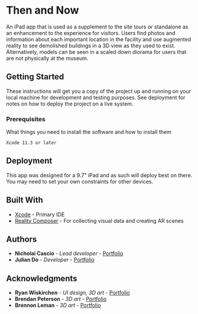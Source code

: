 # Then and Now

An iPad app that is used as a supplement to the site tours or standalone as an enhancement to the experience for visitors. Users find photos and information about each important location in the facility and use augmented reality to see demolished buildings in a 3D view as they used to exist. Alternatively, models can be seen in a scaled down diorama for users that are not physically at the museum.

## Getting Started

These instructions will get you a copy of the project up and running on your local machine for development and testing purposes. See deployment for notes on how to deploy the project on a live system.

### Prerequisites

What things you need to install the software and how to install them

```
Xcode 11.3 or later
```

## Deployment

This app was designed for a 9.7" iPad and as such will deploy best on there. You may need to set your own constraints for other devices.

## Built With

* [Xcode](https://developer.apple.com/xcode/) - Primary IDE
* [Reality Composer](https://developer.apple.com/augmented-reality/reality-composer/) - For collecting visual data and creating AR scenes

## Authors

* **Nicholai Cascio** - *Lead developer* - [Portfolio](https://nicholaicasc.io/)
* **Julian Do** - *Developer* - [Portfolio](http://juliando.com/)

## Acknowledgments

* **Ryan Wiskirchen** - *UI design, 3D art* - [Portfolio](https://www.ryanwiskirchen.com/)
* **Brendan Peterson** - *3D art* - [Portfolio](http://peterson3d.com/)
* **Brennon Leman** - *3D art* - [Portfolio](https://www.brennonleman.com/)
